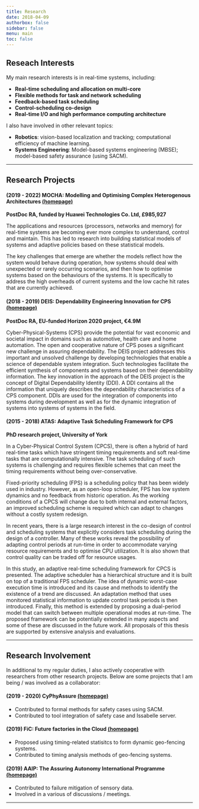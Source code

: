 ```yaml
---
title: Research
date: 2018-04-09
authorbox: false
sidebar: false
menu: main
toc: false
---
```


## Reseach Interests

My main research interests is in real-time systems, including:

- **Real-time scheduling and allocation on multi-core**
- **Flexible methods for task and network scheduling**
- **Feedback-based task scheduling**
- **Control-scheduling co-design**
- **Real-time I/O and high performance computing architecture**

I also have involved in other relevant topics:

- **Robotics**: vision-based localization and tracking; computational efficiency of machine learning.
- **Systems Engineering**: Model-based systems engineering (MBSE); model-based safety assurance (using SACM).

---

## Research Projects

#### (2019 - 2022) MOCHA: Modelling and Optimising Complex Heterogenous Architectures [(homepage)](https://www.cs.york.ac.uk/rts/mocha/)

**PostDoc RA, funded by Huawei Technologies Co. Ltd, £985,927**

The applications and resources (processors, networks and memory) for real-time systems are becoming ever more complex to understand, control and maintain. This has led to research into building statistical models of systems and adaptive policies based on these statistical models.

The key challenges that emerge are whether the models reflect how the system would behave during operation, how systems should deal with unexpected or rarely occurring scenarios, and then how to optimise systems based on the behaviours of the systems. It is specifically to address the high overheads of current systems and the low cache hit rates that are currently achieved.


#### (2018 - 2019) DEIS: Dependability Engineering Innovation for CPS [(homepage)](http://www.deis-project.eu/)

**PostDoc RA, EU-funded Horizon 2020 project, €4.9M**

Cyber-Physical-Systems (CPS) provide the potential for vast economic and societal impact in domains such as automotive, health care and home automation. The open and cooperative nature of CPS poses a significant new challenge in assuring dependability. The DEIS project addresses this important and unsolved challenge by developing technologies that enable a science of dependable system integration. Such technologies facilitate the efficient synthesis of components and systems based on their dependability information. The key innovation in the approach of the DEIS project is the concept of Digital Dependability Identity (DDI). A DDI contains all the information that uniquely describes the dependability characteristics of a CPS component. DDIs are used for the integration of components into systems during development as well as for the dynamic integration of systems into systems of systems in the field.


#### (2015 - 2018) ATAS: Adaptive Task Scheduling Framework for CPS

**PhD research project, University of York**

In a Cyber-Physical Control System (CPCS), there is often a hybrid of hard real-time tasks which have stringent timing requirements and soft real-time tasks that are computationally intensive. The task scheduling of such systems is challenging and requires flexible schemes that can meet the timing requirements without being over-conservative.

Fixed-priority scheduling (FPS) is a scheduling policy that has been widely used in industry. However, as an open-loop scheduler, FPS has low system dynamics and no feedback from historic operation. As the working conditions of a CPCS will change due to both internal and external factors, an improved scheduling scheme is required which can adapt to changes without a costly system redesign.

In recent years, there is a large research interest in the co-design of control and scheduling systems that explicitly considers task scheduling during the design of a controller. Many of these works reveal the possibility of adapting control periods at run-time in order to accommodate varying resource requirements and to optimise CPU utilization. It is also shown that control quality can be traded off for resource usages.

In this study, an adaptive real-time scheduling framework for CPCS is presented. The adaptive scheduler has a hierarchical structure and it is built on top of a traditional FPS scheduler. The idea of dynamic worst-case execution time is introduced and its cause and methods to identify the existence of a trend are discussed. An adaptation method that uses monitored statistical information to update control task periods is then introduced. Finally, this method is extended by proposing a dual-period model that can switch between multiple operational modes at run-time. The proposed framework can be potentially extended in many aspects and some of these are discussed in the future work. All proposals of this thesis are supported by extensive analysis and evaluations.


---

## Research Involvement
In additional to my regular duties, I also actively cooperative with researchers from other research projects. Below are some projects that I am being / was involved as a collaborator:

#### (2019 - 2020) CyPhyAssure [(homepage)](https://www.cs.york.ac.uk/circus/CyPhyAssure/)

- Contributed to formal methods for safety cases using SACM.
- Contributed to tool integration of safety case and Issabelle server.

#### (2019) FiC: Future factories in the Cloud [(homepage)](https://research.chalmers.se/en/project/7231)

- Proposed using timing-related statisitcs to form dynamic geo-fencing systems.
- Contributed to timing analysis methods of geo-fencing systems.

#### (2019) AAIP: The Assuring Autonomy International Programme [(homepage)](https://www.york.ac.uk/assuring-autonomy/)

- Contributed to failure mitigation of sensory data.
- Involved in a various of discussions / meetings.

---
